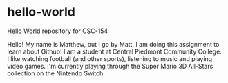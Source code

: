 # hello-world
Hello World repository for CSC-154

Hello! My name is Matthew, but I go by Matt. I am doing this assignment to learn about Github!
I am a student at Central Piedmont Community College.
I like watching football (and other sports), listening to music and playing video games.
I'm currently playing through the Super Mario 3D All-Stars collection on the Nintendo Switch.
